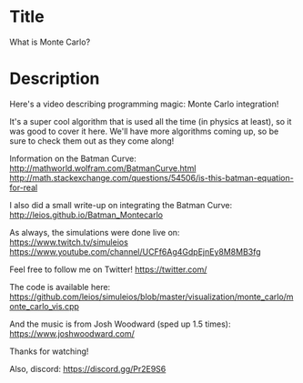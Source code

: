 # Title
What is Monte Carlo?

# Description
Here's a video describing programming magic: Monte Carlo integration!

It's a super cool algorithm that is used all the time (in physics at least), so it was good to cover it here. We'll have more algorithms coming up, so be sure to check them out as they come along!

Information on the Batman Curve:
http://mathworld.wolfram.com/BatmanCurve.html
http://math.stackexchange.com/questions/54506/is-this-batman-equation-for-real

I also did a small write-up on integrating the Batman Curve:
http://leios.github.io/Batman_Montecarlo

As always, the simulations were done live on:
https://www.twitch.tv/simuleios
https://www.youtube.com/channel/UCFf6Ag4GdpEjnEy8M8MB3fg

Feel free to follow me on Twitter!
https://twitter.com/

The code is available here:
https://github.com/leios/simuleios/blob/master/visualization/monte_carlo/monte_carlo_vis.cpp

And the music is from Josh Woodward (sped up 1.5 times):
https://www.joshwoodward.com/

Thanks for watching!

Also, discord:
https://discord.gg/Pr2E9S6
